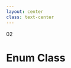 ```yaml
---
layout: center
class: text-center
---
```


<span class='text-6xl font-extrabold color-orange p-4 border border-solid border-orange rounded-lg'>
02
</span>

<h1 class='font-bold mt-12'>
Enum Class
</h1>

